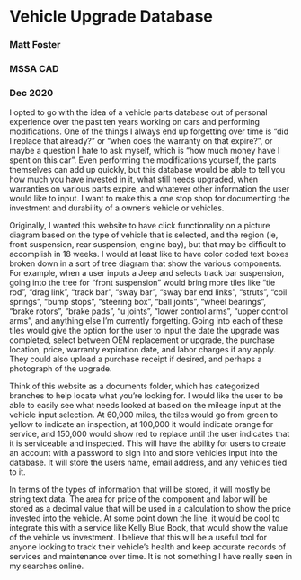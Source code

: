 # Vehicle Upgrade Database

### Matt Foster
### MSSA CAD
### Dec 2020

I opted to go with the idea of a vehicle parts database out of personal experience over the past ten years working on cars and performing modifications.  One of the things I always end up forgetting over time is “did I replace that already?” or “when does the warranty on that expire?”, or maybe a question I hate to ask myself, which is “how much money have I spent on this car”.  Even performing the modifications yourself, the parts themselves can add up quickly, but this database would be able to tell you how much you have invested in it, what still needs upgraded, when warranties on various parts expire, and whatever other information the user would like to input.  I want to make this a one stop shop for documenting the investment and durability of a owner’s vehicle or vehicles.  

Originally, I wanted this website to have click functionality on a picture diagram based on the type of vehicle that is selected, and the region (ie, front suspension, rear suspension, engine bay), but that may be difficult to accomplish in 18 weeks.  I would at least like to have color coded text boxes broken down in a sort of tree diagram that show the various components.  For example, when a user inputs a Jeep and selects track bar suspension, going into the tree for “front suspension” would bring more tiles like “tie rod”, “drag link”, “track bar”, “sway bar”, “sway bar end links”, “struts”, “coil springs”, “bump stops”, “steering box”, “ball joints”, “wheel bearings”, “brake rotors”, “brake pads”, “u joints”, “lower control arms”, “upper control arms”, and anything else I’m currently forgetting.  Going into each of these tiles would give the option for the user to input the date the upgrade was completed, select between OEM replacement or upgrade, the purchase location, price, warranty expiration date, and labor charges if any apply.  They could also upload a purchase receipt if desired, and perhaps a photograph of the upgrade.  

Think of this website as a documents folder, which has categorized branches to help locate what you’re looking for.  I would like the user to be able to easily see what needs looked at based on the mileage input at the vehicle input selection.  At 60,000 miles, the tiles would go from green to yellow to indicate an inspection, at 100,000 it would indicate orange for service, and 150,000 would show red to replace until the user indicates that it is serviceable and inspected. 
This will have the ability for users to create an account with a password to sign into and store vehicles input into the database.  It will store the users name, email address, and any vehicles tied to it.  

In terms of the types of information that will be stored, it will mostly be string text data.  The area for price of the component and labor will be stored as a decimal value that will be used in a calculation to show the price invested into the vehicle.  At some point down the line, it would be cool to integrate this with a service like Kelly Blue Book, that would show the value of the vehicle vs investment.  I believe that this will be a useful tool for anyone looking to track their vehicle’s health and keep accurate records of services and maintenance over time.  It is not something I have really seen in my searches online.  
